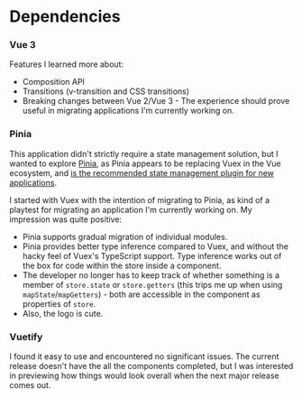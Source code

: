 # Dependencies

### Vue 3

Features I learned more about:

* Composition API
* Transitions (v-transition and CSS transitions)
* Breaking changes between Vue 2/Vue 3 - The experience should prove useful in migrating applications I'm currently working on.

### Pinia

This application didn't strictly require a state management solution, but I wanted to explore [Pinia](https://pinia.vuejs.org/), as Pinia appears to be replacing Vuex in the Vue ecosystem, and [is the recommended state management plugin for new applications](<https://vuejs.org/guide/scaling-up/state-management.html#pinia>).

I started with Vuex with the intention of migrating to Pinia, as kind of a playtest for migrating an application I'm currently working on. My impression was quite positive:

* Pinia supports gradual migration of individual modules.
* Pinia provides better type inference compared to Vuex, and without the hacky feel of Vuex's TypeScript support. Type inference works out of the box for code within the store inside a component.
* The developer no longer has to keep track of whether something is a member of `store.state` or `store.getters` (this trips me up when using `mapState`/`mapGetters`) - both are accessible in the component as properties of `store`.
* Also, the logo is cute.

### Vuetify

 I found it easy to use and encountered no significant issues. The current release doesn't have the all the components completed, but I was interested in previewing how things would look overall when the next major release comes out.
